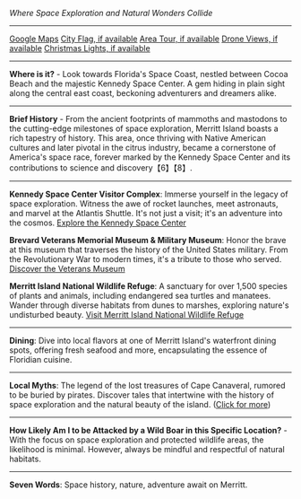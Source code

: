 *Where Space Exploration and Natural Wonders Collide*

---

[Google Maps](https://www.google.com/maps/place/Merritt+Island,+FL/data=!3m1!1e3)
[City Flag, if available](https://www.google.com/search?tbm=isch&q=Merritt+Island+FL+Flag+Picture)
[Area Tour, if available](https://www.youtube.com/results?search_query=Merritt+Island+FL+4k+tour)
[Drone Views, if available](https://www.youtube.com/results?search_query=Merritt+Island+FL+4k+drone)
[Christmas Lights, if available](https://www.youtube.com/results?search_query=Merritt+Island+FL+christmas+lights&sp=CAI%253D)

---

**Where is it?** - Look towards Florida's Space Coast, nestled between Cocoa Beach and the majestic Kennedy Space Center. A gem hiding in plain sight along the central east coast, beckoning adventurers and dreamers alike.

---

**Brief History** - From the ancient footprints of mammoths and mastodons to the cutting-edge milestones of space exploration, Merritt Island boasts a rich tapestry of history. This area, once thriving with Native American cultures and later pivotal in the citrus industry, became a cornerstone of America's space race, forever marked by the Kennedy Space Center and its contributions to science and discovery【6】【8】.

---

**Kennedy Space Center Visitor Complex**: Immerse yourself in the legacy of space exploration. Witness the awe of rocket launches, meet astronauts, and marvel at the Atlantis Shuttle. It's not just a visit; it's an adventure into the cosmos.
[Explore the Kennedy Space Center](https://www.youtube.com/results?search_query=Merritt+Island+Kennedy+Space+Center)

**Brevard Veterans Memorial Museum & Military Museum**: Honor the brave at this museum that traverses the history of the United States military. From the Revolutionary War to modern times, it's a tribute to those who served.
[Discover the Veterans Museum](https://www.youtube.com/results?search_query=Merritt+Island+Brevard+Veterans+Memorial+Museum)

**Merritt Island National Wildlife Refuge**: A sanctuary for over 1,500 species of plants and animals, including endangered sea turtles and manatees. Wander through diverse habitats from dunes to marshes, exploring nature's undisturbed beauty.
[Visit Merritt Island National Wildlife Refuge](https://www.youtube.com/results?search_query=Merritt+Island+National+Wildlife+Refuge)

---

**Dining**: Dive into local flavors at one of Merritt Island's waterfront dining spots, offering fresh seafood and more, encapsulating the essence of Floridian cuisine.

---

**Local Myths**: The legend of the lost treasures of Cape Canaveral, rumored to be buried by pirates. Discover tales that intertwine with the history of space exploration and the natural beauty of the island. ([Click for more](https://www.google.com/search?q=Merritt+Island+local+myths))

---

**How Likely Am I to be Attacked by a Wild Boar in this Specific Location?** - With the focus on space exploration and protected wildlife areas, the likelihood is minimal. However, always be mindful and respectful of natural habitats.

---

**Seven Words**: Space history, nature, adventure await on Merritt.